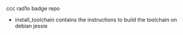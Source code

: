 ccc rad1o badge repo

- install_toolchain contains the instructions to build the toolchain on debian jessie
